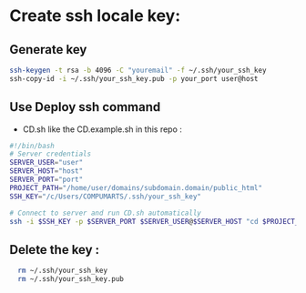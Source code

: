 # Create ssh locale key:

## Generate key

```bash
ssh-keygen -t rsa -b 4096 -C "youremail" -f ~/.ssh/your_ssh_key
ssh-copy-id -i ~/.ssh/your_ssh_key.pub -p your_port user@host
```

## Use Deploy ssh command

- CD.sh like the CD.example.sh in this repo :

```bash
#!/bin/bash
# Server credentials
SERVER_USER="user"
SERVER_HOST="host"
SERVER_PORT="port"
PROJECT_PATH="/home/user/domains/subdomain.domain/public_html"
SSH_KEY="/c/Users/COMPUMARTS/.ssh/your_ssh_key"

# Connect to server and run CD.sh automatically
ssh -i $SSH_KEY -p $SERVER_PORT $SERVER_USER@$SERVER_HOST "cd $PROJECT_PATH && bash CD.sh"

```

## Delete the key :

```bash
  rm ~/.ssh/your_ssh_key
  rm ~/.ssh/your_ssh_key.pub
```
